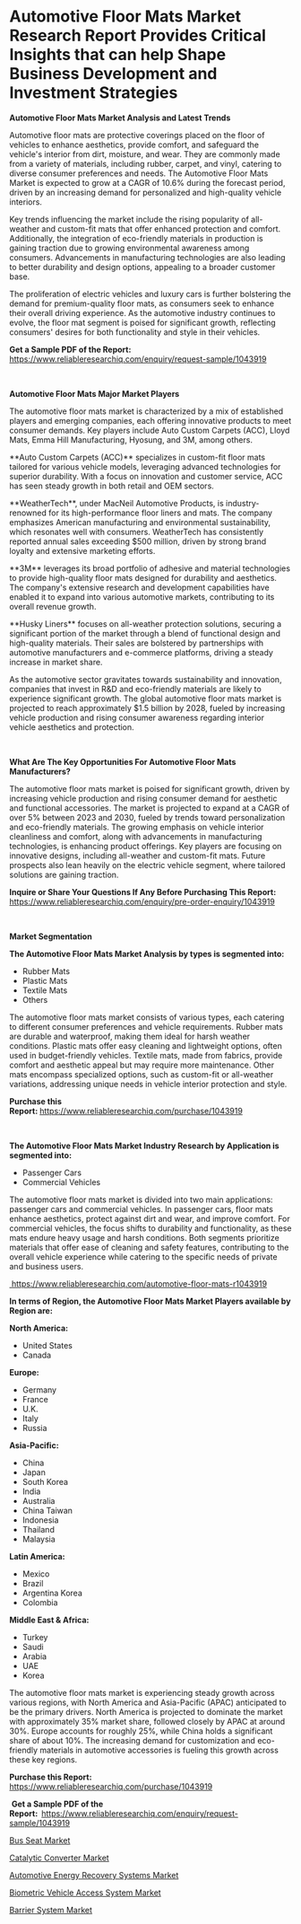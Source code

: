 <p><h1>Automotive Floor Mats Market Research Report Provides Critical Insights that can help Shape Business Development and Investment Strategies</h1></p><p><strong>Automotive Floor Mats Market Analysis and Latest Trends</strong></p>
<p><p>Automotive floor mats are protective coverings placed on the floor of vehicles to enhance aesthetics, provide comfort, and safeguard the vehicle's interior from dirt, moisture, and wear. They are commonly made from a variety of materials, including rubber, carpet, and vinyl, catering to diverse consumer preferences and needs. The Automotive Floor Mats Market is expected to grow at a CAGR of 10.6% during the forecast period, driven by an increasing demand for personalized and high-quality vehicle interiors. </p><p>Key trends influencing the market include the rising popularity of all-weather and custom-fit mats that offer enhanced protection and comfort. Additionally, the integration of eco-friendly materials in production is gaining traction due to growing environmental awareness among consumers. Advancements in manufacturing technologies are also leading to better durability and design options, appealing to a broader customer base. </p><p>The proliferation of electric vehicles and luxury cars is further bolstering the demand for premium-quality floor mats, as consumers seek to enhance their overall driving experience. As the automotive industry continues to evolve, the floor mat segment is poised for significant growth, reflecting consumers' desires for both functionality and style in their vehicles.</p></p>
<p><strong>Get a Sample PDF of the Report:&nbsp;</strong> <a href="https://www.reliableresearchiq.com/enquiry/request-sample/1043919?utm_campaign=1837&utm_medium=2&utm_source=Github&utm_content=ia&utm_term=30032025&utm_id=automotive-floor-mats">https://www.reliableresearchiq.com/enquiry/request-sample/1043919</a></p>
<p>&nbsp;</p>
<p><strong>Automotive Floor Mats Major Market Players</strong></p>
<p><p>The automotive floor mats market is characterized by a mix of established players and emerging companies, each offering innovative products to meet consumer demands. Key players include Auto Custom Carpets (ACC), Lloyd Mats, Emma Hill Manufacturing, Hyosung, and 3M, among others. </p><p>**Auto Custom Carpets (ACC)** specializes in custom-fit floor mats tailored for various vehicle models, leveraging advanced technologies for superior durability. With a focus on innovation and customer service, ACC has seen steady growth in both retail and OEM sectors.</p><p>**WeatherTech**, under MacNeil Automotive Products, is industry-renowned for its high-performance floor liners and mats. The company emphasizes American manufacturing and environmental sustainability, which resonates well with consumers. WeatherTech has consistently reported annual sales exceeding $500 million, driven by strong brand loyalty and extensive marketing efforts.</p><p>**3M** leverages its broad portfolio of adhesive and material technologies to provide high-quality floor mats designed for durability and aesthetics. The company's extensive research and development capabilities have enabled it to expand into various automotive markets, contributing to its overall revenue growth.</p><p>**Husky Liners** focuses on all-weather protection solutions, securing a significant portion of the market through a blend of functional design and high-quality materials. Their sales are bolstered by partnerships with automotive manufacturers and e-commerce platforms, driving a steady increase in market share.</p><p>As the automotive sector gravitates towards sustainability and innovation, companies that invest in R&D and eco-friendly materials are likely to experience significant growth. The global automotive floor mats market is projected to reach approximately $1.5 billion by 2028, fueled by increasing vehicle production and rising consumer awareness regarding interior vehicle aesthetics and protection.</p></p>
<p>&nbsp;</p>
<p><strong>What Are The Key Opportunities For Automotive Floor Mats Manufacturers?</strong></p>
<p><p>The automotive floor mats market is poised for significant growth, driven by increasing vehicle production and rising consumer demand for aesthetic and functional accessories. The market is projected to expand at a CAGR of over 5% between 2023 and 2030, fueled by trends toward personalization and eco-friendly materials. The growing emphasis on vehicle interior cleanliness and comfort, along with advancements in manufacturing technologies, is enhancing product offerings. Key players are focusing on innovative designs, including all-weather and custom-fit mats. Future prospects also lean heavily on the electric vehicle segment, where tailored solutions are gaining traction.</p></p>
<p><strong>Inquire or Share Your Questions If Any Before Purchasing This Report:</strong> <a href="https://www.reliableresearchiq.com/enquiry/pre-order-enquiry/1043919?utm_campaign=1837&utm_medium=2&utm_source=Github&utm_content=ia&utm_term=30032025&utm_id=automotive-floor-mats">https://www.reliableresearchiq.com/enquiry/pre-order-enquiry/1043919</a></p>
<p>&nbsp;</p>
<p><strong>Market Segmentation</strong></p>
<p><strong>The Automotive Floor Mats Market Analysis by types is segmented into:</strong></p>
<p><ul><li>Rubber Mats</li><li>Plastic Mats</li><li>Textile Mats</li><li>Others</li></ul></p>
<p><p>The automotive floor mats market consists of various types, each catering to different consumer preferences and vehicle requirements. Rubber mats are durable and waterproof, making them ideal for harsh weather conditions. Plastic mats offer easy cleaning and lightweight options, often used in budget-friendly vehicles. Textile mats, made from fabrics, provide comfort and aesthetic appeal but may require more maintenance. Other mats encompass specialized options, such as custom-fit or all-weather variations, addressing unique needs in vehicle interior protection and style.</p></p>
<p><strong>Purchase this Report:&nbsp;</strong><a href="https://www.reliableresearchiq.com/purchase/1043919?utm_campaign=1837&utm_medium=2&utm_source=Github&utm_content=ia&utm_term=30032025&utm_id=automotive-floor-mats">https://www.reliableresearchiq.com/purchase/1043919</a></p>
<p>&nbsp;</p>
<p><strong>The Automotive Floor Mats Market Industry Research by Application is segmented into:</strong></p>
<p><ul><li>Passenger Cars</li><li>Commercial Vehicles</li></ul></p>
<p><p>The automotive floor mats market is divided into two main applications: passenger cars and commercial vehicles. In passenger cars, floor mats enhance aesthetics, protect against dirt and wear, and improve comfort. For commercial vehicles, the focus shifts to durability and functionality, as these mats endure heavy usage and harsh conditions. Both segments prioritize materials that offer ease of cleaning and safety features, contributing to the overall vehicle experience while catering to the specific needs of private and business users.</p></p>
<p><a href="https://www.reliableresearchiq.com/automotive-floor-mats-r1043919?utm_campaign=1837&utm_medium=2&utm_source=Github&utm_content=ia&utm_term=30032025&utm_id=automotive-floor-mats">&nbsp;https://www.reliableresearchiq.com/automotive-floor-mats-r1043919</a></p>
<p><strong>In terms of Region, the Automotive Floor Mats Market Players available by Region are:</strong></p>
<p>
    <p> <strong> North America: </strong>
        <ul>
            <li>United States</li>
            <li>Canada</li>
        </ul>
        </p> 
    <p> <strong> Europe: </strong>
        <ul>
            <li>Germany</li>
            <li>France</li>
            <li>U.K.</li>
            <li>Italy</li>
            <li>Russia</li>
        </ul>
        </p> 
    <p> <strong> Asia-Pacific: </strong>
        <ul>
            <li>China</li>
            <li>Japan</li>
            <li>South Korea</li>
            <li>India</li>
            <li>Australia</li>
            <li>China Taiwan</li>
            <li>Indonesia</li>
            <li>Thailand</li>
            <li>Malaysia</li>
        </ul>
        </p> 
    <p> <strong> Latin America: </strong>
        <ul>
            <li>Mexico</li>
            <li>Brazil</li>
            <li>Argentina Korea</li>
            <li>Colombia</li>
        </ul>
        </p> 
    <p> <strong> Middle East & Africa: </strong>
        <ul>
            <li>Turkey</li>
            <li>Saudi</li>
            <li>Arabia</li>
            <li>UAE</li>
            <li>Korea</li>
        </ul>
    </p>
    </p>
<p><p>The automotive floor mats market is experiencing steady growth across various regions, with North America and Asia-Pacific (APAC) anticipated to be the primary drivers. North America is projected to dominate the market with approximately 35% market share, followed closely by APAC at around 30%. Europe accounts for roughly 25%, while China holds a significant share of about 10%. The increasing demand for customization and eco-friendly materials in automotive accessories is fueling this growth across these key regions.</p></p>
<p><strong>Purchase this Report: </strong><a href="https://www.reliableresearchiq.com/purchase/1043919?utm_campaign=1837&utm_medium=2&utm_source=Github&utm_content=ia&utm_term=30032025&utm_id=automotive-floor-mats">https://www.reliableresearchiq.com/purchase/1043919</a></p>
<p>&nbsp;<strong>Get a Sample PDF of the Report:&nbsp;&nbsp;</strong><a href="https://www.reliableresearchiq.com/enquiry/request-sample/1043919?utm_campaign=1837&utm_medium=2&utm_source=Github&utm_content=ia&utm_term=30032025&utm_id=automotive-floor-mats">https://www.reliableresearchiq.com/enquiry/request-sample/1043919</a></p>
<p><strong></strong></p>
<p><p><a href="https://github.com/spineamosa0e/Market-Research-Report-List-1/blob/main/bus-seat-market.md?utm_campaign=1837&utm_medium=2&utm_source=Github&utm_content=ia&utm_term=30032025&utm_id=automotive-floor-mats">Bus Seat Market</a></p><p><a href="https://github.com/waldarolka1j/Market-Research-Report-List-1/blob/main/catalytic-converter-market.md?utm_campaign=1837&utm_medium=2&utm_source=Github&utm_content=ia&utm_term=30032025&utm_id=automotive-floor-mats">Catalytic Converter Market</a></p><p><a href="https://github.com/maaniwilka9y/Market-Research-Report-List-1/blob/main/automotive-energy-recovery-systems-market.md?utm_campaign=1837&utm_medium=2&utm_source=Github&utm_content=ia&utm_term=30032025&utm_id=automotive-floor-mats">Automotive Energy Recovery Systems Market</a></p><p><a href="https://github.com/dekamrapinq1/Market-Research-Report-List-1/blob/main/biometric-vehicle-access-system-market.md?utm_campaign=1837&utm_medium=2&utm_source=Github&utm_content=ia&utm_term=30032025&utm_id=automotive-floor-mats">Biometric Vehicle Access System Market</a></p><p><a href="https://github.com/dumanelina6v/Market-Research-Report-List-1/blob/main/barrier-system-market.md?utm_campaign=1837&utm_medium=2&utm_source=Github&utm_content=ia&utm_term=30032025&utm_id=automotive-floor-mats">Barrier System Market</a></p></p>